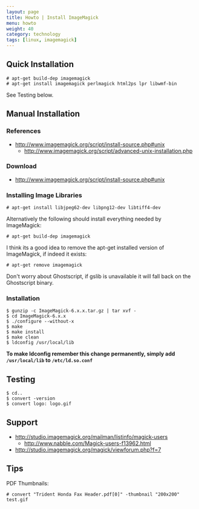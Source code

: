 ```yaml
---
layout: page
title: Howto | Install ImageMagick
menu: howto
weight: 40
category: technology
tags: [linux, imagemagick]
---
```


## Quick Installation

    # apt-get build-dep imagemagick
    # apt-get install imagemagick perlmagick html2ps lpr libwmf-bin

See Testing below.

## Manual Installation

### References

   * http://www.imagemagick.org/script/install-source.php#unix
      * http://www.imagemagick.org/script/advanced-unix-installation.php

### Download

   * http://www.imagemagick.org/script/install-source.php#unix

### Installing Image Libraries

    # apt-get install libjpeg62-dev libpng12-dev libtiff4-dev

Alternatively the following should install everything needed by ImageMagick:

    # apt-get build-dep imagemagick

I think its a good idea to remove the apt-get installed version of ImageMagick, if indeed it exists:

    # apt-get remove imagemagick

Don't worry about Ghostscript, if gslib is unavailable it will fall back on the Ghostscript binary.

### Installation

    $ gunzip -c ImageMagick-6.x.x.tar.gz | tar xvf -
    $ cd ImageMagick-6.x.x
    $ ./configure --without-x
    $ make
    $ make install
    $ make clean
    $ ldconfig /usr/local/lib

**To make ldconfig remember this change permanently, simply add `/usr/local/lib` to `/etc/ld.so.conf`**

## Testing

    $ cd..
    $ convert -version
    $ convert logo: logo.gif

## Support

   * http://studio.imagemagick.org/mailman/listinfo/magick-users
      * http://www.nabble.com/Magick-users-f13962.html
   * http://studio.imagemagick.org/magick/viewforum.php?f=7

## Tips

PDF Thumbnails:

    # convert "Trident Honda Fax Header.pdf[0]" -thumbnail "200x200" test.gif

